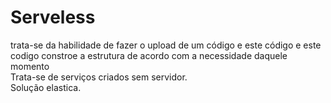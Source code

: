 # Serveless
trata-se da habilidade de fazer o upload de um código e este código e este codigo constroe a estrutura de acordo com a necessidade daquele momento   
Trata-se de serviços criados sem servidor.  
Solução elastica.  
